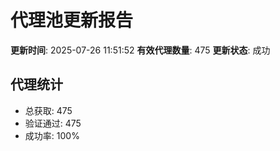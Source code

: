 # 代理池更新报告

**更新时间**: 2025-07-26 11:51:52
**有效代理数量**: 475
**更新状态**:  成功

## 代理统计
- 总获取: 475
- 验证通过: 475
- 成功率: 100%
